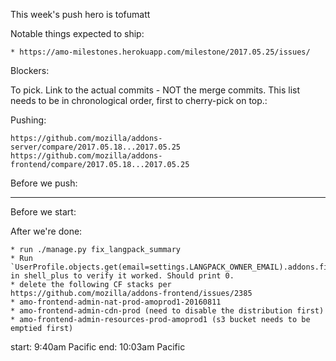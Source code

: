 This week's push hero is tofumatt

Notable things expected to ship:

    * https://amo-milestones.herokuapp.com/milestone/2017.05.25/issues/


Blockers:


To pick.  Link to the actual commits - NOT the merge commits.  This list needs
to be in chronological order, first to cherry-pick on top.:



Pushing:

    https://github.com/mozilla/addons-server/compare/2017.05.18...2017.05.25
    https://github.com/mozilla/addons-frontend/compare/2017.05.18...2017.05.25


Before we push:


-------------------------------------------------------------------------------
Before we start:


After we're done:

    * run ./manage.py fix_langpack_summary
    * Run `UserProfile.objects.get(email=settings.LANGPACK_OWNER_EMAIL).addons.filter(Q(summary_id=F('name_id'))).count()` in shell_plus to verify it worked. Should print 0.
    * delete the following CF stacks per https://github.com/mozilla/addons-frontend/issues/2385
    * amo-frontend-admin-nat-prod-amoprod1-20160811
    * amo-frontend-admin-cdn-prod (need to disable the distribution first)
    * amo-frontend-admin-resources-prod-amoprod1 (s3 bucket needs to be emptied first)


start: 9:40am Pacific
end: 10:03am Pacific

